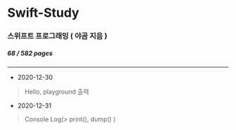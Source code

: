 # Swift-Study
### 스위프트 프로그래밍 ( 야곰 지음 )
##### 68 / 582 pages
---

- 2020-12-30
>Hello, playground 출력

- 2020-12-31
>Console Log(> print(), dump() )    